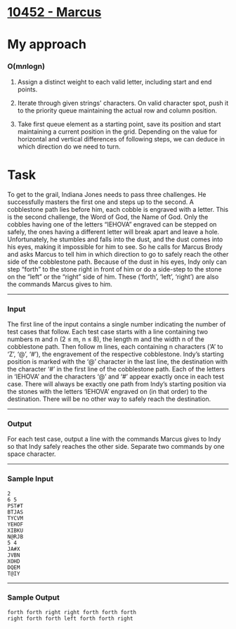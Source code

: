 # [10452 - Marcus](https://onlinejudge.org/index.php?option=onlinejudge&page=show_problem&problem=1393)

# My approach

### O(m*n*logn)

1. Assign a distinct weight to each valid letter, including start and end points.

2. Iterate through given strings' characters. On valid character spot, push it to the priority queue maintaining the actual row and column position.

3. Take first queue element as a starting point, save its position and start maintaining a current position in the grid. Depending on the value for horizontal and vertical differences of following steps, we can deduce in which direction do we need to turn.

# Task

To get to the grail, Indiana Jones needs to pass three challenges. He successfully masters the first
one and steps up to the second. A cobblestone path lies before him, each cobble is engraved with a
letter. This is the second challenge, the Word of God, the Name of God. Only the cobbles having one
of the letters “IEHOVA” engraved can be stepped on safely, the ones having a different letter will break
apart and leave a hole.
Unfortunately, he stumbles and falls into the dust, and the dust comes into his eyes, making it
impossible for him to see. So he calls for Marcus Brody and asks Marcus to tell him in which direction
to go to safely reach the other side of the cobblestone path. Because of the dust in his eyes, Indy only
can step “forth” to the stone right in front of him or do a side-step to the stone on the “left” or the
“right” side of him. These (‘forth’, ‘left’, ‘right’) are also the commands Marcus gives to him.

---

### Input

The first line of the input contains a single number indicating the number of test cases that follow.
Each test case starts with a line containing two numbers m and n (2 ≤ m, n ≤ 8), the length m
and the width n of the cobblestone path. Then follow m lines, each containing n characters (‘A’ to ‘Z’,
‘@’, ‘#’), the engravement of the respective cobblestone. Indy’s starting position is marked with the ‘@’
character in the last line, the destination with the character ‘#’ in the first line of the cobblestone path.
Each of the letters in ‘IEHOVA’ and the characters ‘@’ and ‘#’ appear exactly once in each test case.
There will always be exactly one path from Indy’s starting position via the stones with the letters
‘IEHOVA’ engraved on (in that order) to the destination. There will be no other way to safely reach the
destination.

---

### Output

For each test case, output a line with the commands Marcus gives to Indy so that Indy safely reaches
the other side. Separate two commands by one space character.

---

### Sample Input

```
2
6 5
PST#T
BTJAS
TYCVM
YEHOF
XIBKU
N@RJB
5 4
JA#X
JVBN
XOHD
DQEM
T@IY
```

---

### Sample Output

```
forth forth right right forth forth forth
right forth forth left forth forth right
```

